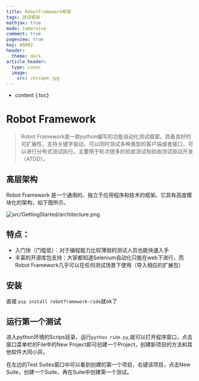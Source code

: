 ```yaml
---
title: RobotFramework框架
tags: 测试框架
mathjax: true
mode: immersive
comment: true
pageview: true
key: A0002
header:
  theme: dark
article_header:
  type: cover
  image:
    src: /escape.jpg
---
```



* content
{:toc}


# Robot Framework

>  Robot Framework是一款python编写的功能自动化测试框架。具备良好的可扩展性，支持关键字驱动，可以同时测试多种类型的客户端或者接口，可以进行分布式测试执行。主要用于轮次很多的验收测试和验收测试驱动开发（ATDD）。

## 高层架构

Robot Framework 是一个通用的、独立于应用程序和技术的框架。它具有高度模块化的架构，如下图所示。

![src/GettingStarted/architecture.png](https://robotframework.org/robotframework/latest/images/architecture.png)

## 特点：

- 入门快（门槛低）：对于编程能力比较薄弱的测试人员也能快速入手
- 丰富的开源库包支持：大家都知道Selenium自动化只能在web下进行，而Robot Framework几乎可以在任何测试场景下使用（导入相应的扩展包）

## 安装

直接 `pip install robotframework-ride`就ok了

## 运行第一个测试

进入python环境的Scrips目录，运行`python ride.py`,就可以打开程序窗口，点击窗口菜单栏的File中的New Project即可创建一个Project，创建新项目的方法和其他软件大同小异。

在左边的Test Suites窗口中可以看到创建的第一个项目，右键该项目，点击New Suite，创建一个Suite，再在Suite中创建第一个测试。

